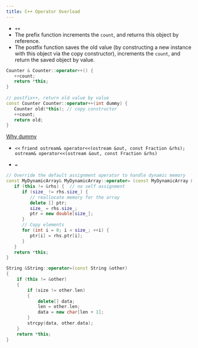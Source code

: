 ```yaml
---
title: C++ Operator Overload
---
```

- `++`
-   The prefix function increments the `count`, and returns this object by reference.
-   The postfix function saves the old value (by constructing a new instance with this object via the copy constructor), increments the `count`, and return the saved object by value.
```c++
Counter & Counter::operator++() {
   ++count;
   return *this;
}
 
// postfix++, return old value by value
const Counter Counter::operator++(int dummy) {
   Counter old(*this); // copy constructor
   ++count;
   return old;
}
```
[Why dummy](https://stackoverflow.com/questions/36816973/purpose-of-dummy-parameter-in-postfix-operator-overload-c)

- `<<`
`friend ostream& operator<<(ostream &out, const Fraction &rhs);`
`ostream& operator<<(ostream &out, const Fraction &rhs)`

- `=`
```c++
// Override the default assignment operator to handle dynamic memory
const MyDynamicArray& MyDynamicArray::operator= (const MyDynamicArray & rhs) {
   if (this != &rhs) {  // no self assignment
      if (size_ != rhs.size_) {
         // reallocate memory for the array
         delete [] ptr;
         size_ = rhs.size_;
         ptr = new double[size_];
      }
      // Copy elements
      for (int i = 0; i < size_; ++i) {
         ptr[i] = rhs.ptr[i];
      }
   }
   return *this;
}
```

```c++
String &String::operator=(const String &other)
{
    if (this != &other)
    {
        if (size != other.len)
        {
            delete[] data;
            len = other.len;
            data = new char[len + 1];
        }
        strcpy(data, other.data);
    }
    return *this;
}
```
